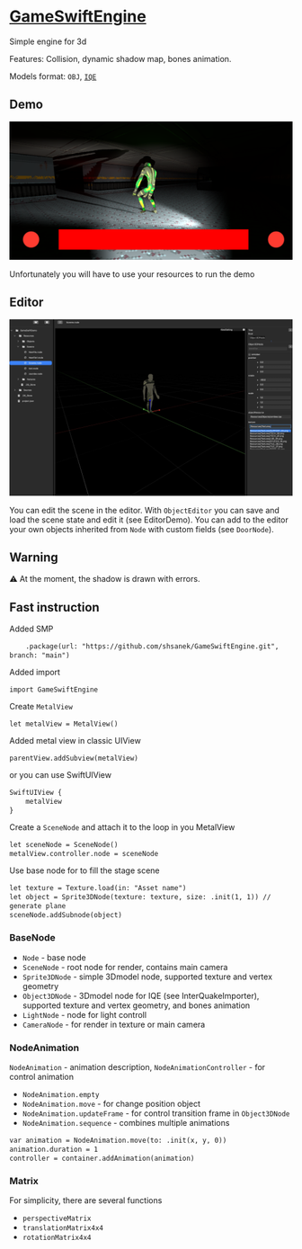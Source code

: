 # [GameSwiftEngine](https://github.com/shsanek/GameSwiftEngine)

Simple engine for 3d

Features: Collision, dynamic shadow map, bones animation.

Models format:  `OBJ`, [`IQE`](http://sauerbraten.org/iqm/iqe.txt)

## Demo

![image](/Screen/1.png)

Unfortunately you will have to use your resources to run the demo

## Editor

![image](/Screen/2.jpg)

You can edit the scene in the editor. With `ObjectEditor` you can save and load the scene state and edit it (see EditorDemo). You can add to the editor your own objects inherited from `Node` with custom fields (see `DoorNode`).
[](end_description)

## Warning

⚠️ At the moment, the shadow is drawn with errors.

## Fast instruction

Added SMP

```
    .package(url: "https://github.com/shsanek/GameSwiftEngine.git", branch: "main")
```

Added import

```
import GameSwiftEngine
```

Create `MetalView`

```
let metalView = MetalView()
```

Added metal view in classic UIView

```
parentView.addSubview(metalView)
```

or you can use SwiftUIView

```
SwiftUIView {
    metalView
}
```

Сreate a `SceneNode` and attach it to the loop in you MetalView

```
let sceneNode = SceneNode()
metalView.controller.node = sceneNode
```

Use base node for to fill the stage scene

```
let texture = Texture.load(in: "Asset name")
let object = Sprite3DNode(texture: texture, size: .init(1, 1)) // generate plane
sceneNode.addSubnode(object)
```

### BaseNode

- `Node` - base node
- `SceneNode` - root node for render, contains main camera
- `Sprite3DNode` - simple 3Dmodel node, supported texture and vertex geometry
- `Object3DNode` - 3Dmodel node for IQE (see InterQuakeImporter), supported texture and vertex geometry, and bones animation
- `LightNode` - node for light controll
- `CameraNode` - for render in texture or main camera


### NodeAnimation

`NodeAnimation` - animation description, `NodeAnimationController` - for control animation

- `NodeAnimation.empty`
- `NodeAnimation.move` - for change position object
- `NodeAnimation.updateFrame` - for control transition frame in `Object3DNode`
- `NodeAnimation.sequence` - combines multiple animations

```
var animation = NodeAnimation.move(to: .init(x, y, 0))
animation.duration = 1
controller = container.addAnimation(animation)
```

### Matrix

For simplicity, there are several functions

- `perspectiveMatrix`
- `translationMatrix4x4`
- `rotationMatrix4x4`

